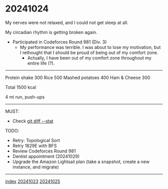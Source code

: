 <head><meta name="viewport" content="width=device-width, initial-scale=1.0, user-scalable=yes" /><meta charset="UTF-8"></head>

# 20241024

My nerves were not relaxed, and I could not get sleep at all.

My circadian rhythm is getting broken again.

- Participated in Codeforces Round 981 (Div. 3)
	- My performance was terrible. I was about to lose my motivation, but I rethought that I should be proud of being out of my comfort zone.
		- Actually, I have been out of my comfort zone throughout my entire life (?).

---

Protein shake 300
Rice 500
Mashed potatoes 400
Ham & Cheese 300

Total 1500 kcal

4 mi run, push-ups

---

MUST:

- Check [git diff --stat](https://git-scm.com/docs/git-diff#Documentation/git-diff.txt---statltwidthgtltname-widthgtltcountgt)

TODO:

- Retry: Topological Sort
- Retry 1829E with BFS
- Review Codeforces Round 981
- Dentist appointment (20241029)
- Upgrade the Amazon Lightsail plan (take a snapshot, create a new instance, and migrate)

---

[index](../../index.html)
[20241023](20241023.html)
[20241025](20241025.html)
